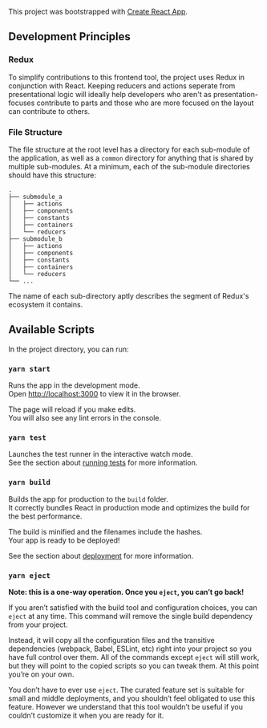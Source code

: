 This project was bootstrapped with [Create React App](https://github.com/facebook/create-react-app).

## Development Principles

### Redux
To simplify contributions to this frontend tool, the project uses Redux in conjunction with React. Keeping reducers and actions seperate from presentational logic will ideally help developers who aren't as presentation-focuses contribute to parts and those who are more focused on the layout can contribute to others.

### File Structure
The file structure at the root level has a directory for each sub-module of the application, as well as a `common` directory for anything that is shared by multiple sub-modules. At a minimum, each of the sub-module directories should have this structure:

```
.
├── submodule_a
│   ├── actions
│   ├── components
│   ├── constants
│   ├── containers
│   └── reducers
├── submodule_b
│   ├── actions
│   ├── components
│   ├── constants
│   ├── containers
│   └── reducers
└── ...
```
The name of each sub-directory aptly describes the segment of Redux's ecosystem it contains. 

## Available Scripts

In the project directory, you can run:

### `yarn start`

Runs the app in the development mode.<br />
Open [http://localhost:3000](http://localhost:3000) to view it in the browser.

The page will reload if you make edits.<br />
You will also see any lint errors in the console.

### `yarn test`

Launches the test runner in the interactive watch mode.<br />
See the section about [running tests](https://facebook.github.io/create-react-app/docs/running-tests) for more information.

### `yarn build`

Builds the app for production to the `build` folder.<br />
It correctly bundles React in production mode and optimizes the build for the best performance.

The build is minified and the filenames include the hashes.<br />
Your app is ready to be deployed!

See the section about [deployment](https://facebook.github.io/create-react-app/docs/deployment) for more information.

### `yarn eject`

**Note: this is a one-way operation. Once you `eject`, you can’t go back!**

If you aren’t satisfied with the build tool and configuration choices, you can `eject` at any time. This command will remove the single build dependency from your project.

Instead, it will copy all the configuration files and the transitive dependencies (webpack, Babel, ESLint, etc) right into your project so you have full control over them. All of the commands except `eject` will still work, but they will point to the copied scripts so you can tweak them. At this point you’re on your own.

You don’t have to ever use `eject`. The curated feature set is suitable for small and middle deployments, and you shouldn’t feel obligated to use this feature. However we understand that this tool wouldn’t be useful if you couldn’t customize it when you are ready for it.
